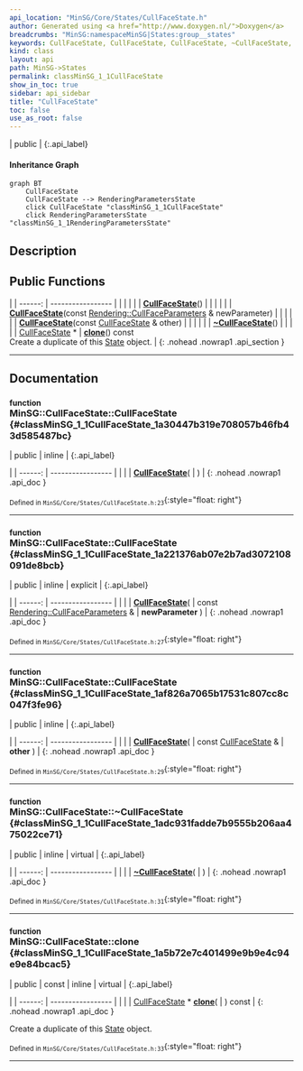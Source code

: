 ```yaml
---
api_location: "MinSG/Core/States/CullFaceState.h"
author: Generated using <a href="http://www.doxygen.nl/">Doxygen</a>
breadcrumbs: "MinSG:namespaceMinSG|States:group__states"
keywords: CullFaceState, CullFaceState, CullFaceState, ~CullFaceState, clone, doEnableState, doDisableState
kind: class
layout: api
path: MinSG->States
permalink: classMinSG_1_1CullFaceState
show_in_toc: true
sidebar: api_sidebar
title: "CullFaceState"
toc: false
use_as_root: false
---
```


| public |
{:.api_label}

#### Inheritance Graph

```mermaid
graph BT
	CullFaceState
	CullFaceState --> RenderingParametersState
	click CullFaceState "classMinSG_1_1CullFaceState"
	click RenderingParametersState "classMinSG_1_1RenderingParametersState"
```

## Description





## Public Functions

|
| ------: | ----------------- |
|  | |
|  | **[CullFaceState](#classMinSG_1_1CullFaceState_1a30447b319e708057b46fb43d585487bc)**() |
|  | |
|  | **[CullFaceState](#classMinSG_1_1CullFaceState_1a221376ab07e2b7ad3072108091de8bcb)**(const [Rendering::CullFaceParameters](classRendering_1_1CullFaceParameters) & newParameter) |
|  | |
|  | **[CullFaceState](#classMinSG_1_1CullFaceState_1af826a7065b17531c807cc8c047f3fe96)**(const [CullFaceState](classMinSG_1_1CullFaceState) & other) |
|  | |
|  | **[~CullFaceState](#classMinSG_1_1CullFaceState_1adc931fadde7b9555b206aa475022ce71)**() |
|  | |
| [CullFaceState](classMinSG_1_1CullFaceState) * | **[clone](#classMinSG_1_1CullFaceState_1a5b72e7c401499e9b9e4c94e9e84bcac5)**() const <br/> Create a duplicate of this [State](classMinSG_1_1State) object. |
{: .nohead .nowrap1 .api_section }


-------------------------------------------------------------------

## Documentation

### <small>function</small><br/> MinSG::CullFaceState::CullFaceState {#classMinSG_1_1CullFaceState_1a30447b319e708057b46fb43d585487bc}

| public | inline |
{:.api_label}

|
| ------: | ----------------- |
|  |
|  **[CullFaceState](#classMinSG_1_1CullFaceState_1a30447b319e708057b46fb43d585487bc)**( |  ) |
{: .nohead .nowrap1 .api_doc }





<sub>Defined in `MinSG/Core/States/CullFaceState.h:23`</sub>{:style="float: right"}

-------------------------------------------------------------------

### <small>function</small><br/> MinSG::CullFaceState::CullFaceState {#classMinSG_1_1CullFaceState_1a221376ab07e2b7ad3072108091de8bcb}

| public | inline | explicit |
{:.api_label}

|
| ------: | ----------------- |
|  |
|  **[CullFaceState](#classMinSG_1_1CullFaceState_1a221376ab07e2b7ad3072108091de8bcb)**( | const [Rendering::CullFaceParameters](classRendering_1_1CullFaceParameters) & | **newParameter** ) |
{: .nohead .nowrap1 .api_doc }





<sub>Defined in `MinSG/Core/States/CullFaceState.h:27`</sub>{:style="float: right"}

-------------------------------------------------------------------

### <small>function</small><br/> MinSG::CullFaceState::CullFaceState {#classMinSG_1_1CullFaceState_1af826a7065b17531c807cc8c047f3fe96}

| public | inline |
{:.api_label}

|
| ------: | ----------------- |
|  |
|  **[CullFaceState](#classMinSG_1_1CullFaceState_1af826a7065b17531c807cc8c047f3fe96)**( | const [CullFaceState](classMinSG_1_1CullFaceState) & | **other** ) |
{: .nohead .nowrap1 .api_doc }





<sub>Defined in `MinSG/Core/States/CullFaceState.h:29`</sub>{:style="float: right"}

-------------------------------------------------------------------

### <small>function</small><br/> MinSG::CullFaceState::~CullFaceState {#classMinSG_1_1CullFaceState_1adc931fadde7b9555b206aa475022ce71}

| public | inline | virtual |
{:.api_label}

|
| ------: | ----------------- |
|  |
|  **[~CullFaceState](#classMinSG_1_1CullFaceState_1adc931fadde7b9555b206aa475022ce71)**( |  ) |
{: .nohead .nowrap1 .api_doc }





<sub>Defined in `MinSG/Core/States/CullFaceState.h:31`</sub>{:style="float: right"}

-------------------------------------------------------------------

### <small>function</small><br/> MinSG::CullFaceState::clone {#classMinSG_1_1CullFaceState_1a5b72e7c401499e9b9e4c94e9e84bcac5}

| public | const | inline | virtual |
{:.api_label}

|
| ------: | ----------------- |
|  |
| [CullFaceState](classMinSG_1_1CullFaceState) * **[clone](#classMinSG_1_1CullFaceState_1a5b72e7c401499e9b9e4c94e9e84bcac5)**( |  ) const |
{: .nohead .nowrap1 .api_doc }

Create a duplicate of this [State](classMinSG_1_1State) object.





<sub>Defined in `MinSG/Core/States/CullFaceState.h:33`</sub>{:style="float: right"}

-------------------------------------------------------------------


